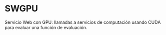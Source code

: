 # SWGPU
Servicio Web con GPU: llamadas a servicios de computación usando CUDA para evaluar una función de evaluación.
